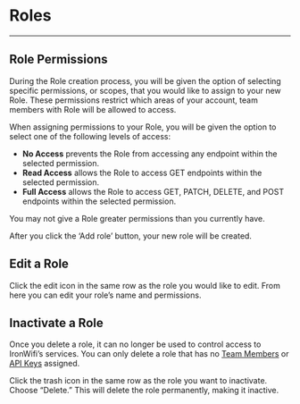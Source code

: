# **Roles**

---

## Role Permissions

During the Role creation process, you will be given the option of selecting specific permissions, or scopes, that you would like to assign to your new Role. These permissions restrict which areas of your account, team members with Role will be allowed to access.

When assigning permissions to your Role, you will be given the option to select one of the following levels of access:

- **No Access** prevents the Role from accessing any endpoint within the selected permission.
- **Read Access** allows the Role to access GET endpoints within the selected permission.
- **Full Access** allows the Role to access GET, PATCH, DELETE, and POST endpoints within the selected permission.

You may not give a Role greater permissions than you currently have.

After you click the ‘Add role’ button, your new role will be created.

## Edit a Role

Click the edit icon in the same row as the role you would like to edit. From here you can edit your role’s name and permissions.

## Inactivate a Role

Once you delete a role, it can no longer be used to control access to IronWifi’s services. You can only delete a role that has no [Team Members](https://www.ironwifi.com/user-guide/team-members/) or [API Keys](https://www.ironwifi.com/user-guide/api-keys/) assigned.

Click the trash icon in the same row as the role you want to inactivate. Choose “Delete.” This will delete the role permanently, making it inactive.

